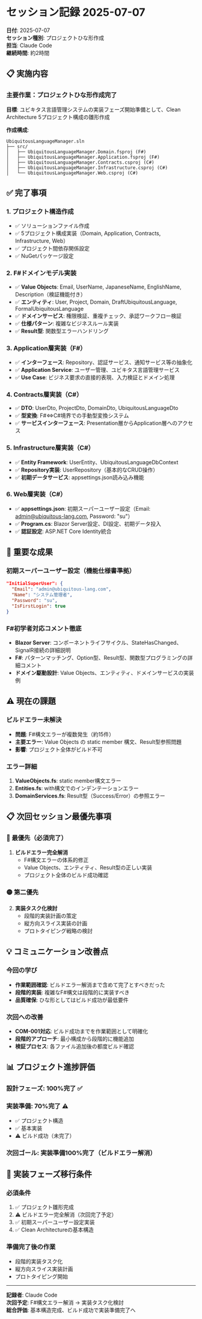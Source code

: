 # セッション記録 2025-07-07

**日付**: 2025-07-07  
**セッション種別**: プロジェクトひな形作成  
**担当**: Claude Code  
**継続時間**: 約2時間  

## 📋 実施内容

### 主要作業：プロジェクトひな形作成完了

**目標**: ユビキタス言語管理システムの実装フェーズ開始準備として、Clean Architecture 5プロジェクト構成の雛形作成

**作成構成**:
```
UbiquitousLanguageManager.sln
├── src/
│   ├── UbiquitousLanguageManager.Domain.fsproj (F#)
│   ├── UbiquitousLanguageManager.Application.fsproj (F#)
│   ├── UbiquitousLanguageManager.Contracts.csproj (C#)
│   ├── UbiquitousLanguageManager.Infrastructure.csproj (C#)
│   └── UbiquitousLanguageManager.Web.csproj (C#)
```

## ✅ 完了事項

### 1. **プロジェクト構造作成**
- ✅ ソリューションファイル作成
- ✅ 5プロジェクト構成実装（Domain, Application, Contracts, Infrastructure, Web）
- ✅ プロジェクト間依存関係設定
- ✅ NuGetパッケージ設定

### 2. **F#ドメインモデル実装**
- ✅ **Value Objects**: Email, UserName, JapaneseName, EnglishName, Description（検証機能付き）
- ✅ **エンティティ**: User, Project, Domain, DraftUbiquitousLanguage, FormalUbiquitousLanguage
- ✅ **ドメインサービス**: 権限検証、重複チェック、承認ワークフロー検証
- ✅ **仕様パターン**: 複雑なビジネスルール実装
- ✅ **Result型**: 関数型エラーハンドリング

### 3. **Application層実装（F#）**
- ✅ **インターフェース**: Repository、認証サービス、通知サービス等の抽象化
- ✅ **Application Service**: ユーザー管理、ユビキタス言語管理サービス
- ✅ **Use Case**: ビジネス要求の直接的表現、入力検証とドメイン処理

### 4. **Contracts層実装（C#）**
- ✅ **DTO**: UserDto, ProjectDto, DomainDto, UbiquitousLanguageDto
- ✅ **型変換**: F#⇔C#境界での手動型変換システム
- ✅ **サービスインターフェース**: Presentation層からApplication層へのアクセス

### 5. **Infrastructure層実装（C#）**
- ✅ **Entity Framework**: UserEntity、UbiquitousLanguageDbContext
- ✅ **Repository実装**: UserRepository（基本的なCRUD操作）
- ✅ **初期データサービス**: appsettings.json読み込み機能

### 6. **Web層実装（C#）**
- ✅ **appsettings.json**: 初期スーパーユーザー設定（Email: admin@ubiquitous-lang.com, Password: "su"）
- ✅ **Program.cs**: Blazor Server設定、DI設定、初期データ投入
- ✅ **認証設定**: ASP.NET Core Identity統合

## 🎯 重要な成果

### **初期スーパーユーザー設定（機能仕様書準拠）**
```json
"InitialSuperUser": {
  "Email": "admin@ubiquitous-lang.com",
  "Name": "システム管理者",
  "Password": "su",
  "IsFirstLogin": true
}
```

### **F#初学者対応コメント徹底**
- **Blazor Server**: コンポーネントライフサイクル、StateHasChanged、SignalR接続の詳細説明
- **F#**: パターンマッチング、Option型、Result型、関数型プログラミングの詳細コメント
- **ドメイン駆動設計**: Value Objects、エンティティ、ドメインサービスの実装例

## ⚠️ 現在の課題

### **ビルドエラー未解決**
- **問題**: F#構文エラーが複数発生（約15件）
- **主要エラー**: Value Objects の static member 構文、Result型参照問題
- **影響**: プロジェクト全体がビルド不可

### **エラー詳細**
1. **ValueObjects.fs**: static member構文エラー
2. **Entities.fs**: with構文でのインデンテーションエラー
3. **DomainServices.fs**: Result型（Success/Error）の参照エラー

## 📋 次回セッション最優先事項

### **🔴 最優先（必須完了）**
1. **ビルドエラー完全解消**
   - F#構文エラーの体系的修正
   - Value Objects、エンティティ、Result型の正しい実装
   - プロジェクト全体のビルド成功確認

### **🟡 第二優先**
2. **実装タスク化検討**
   - 段階的実装計画の策定
   - 縦方向スライス実装の計画
   - プロトタイピング戦略の検討

## 💡 コミュニケーション改善点

### **今回の学び**
- **作業範囲確認**: ビルドエラー解消まで含めて完了とすべきだった
- **段階的実装**: 複雑なF#構文は段階的に実装すべき
- **品質確保**: ひな形としてはビルド成功が最低要件

### **次回への改善**
- **COM-001対応**: ビルド成功までを作業範囲として明確化
- **段階的アプローチ**: 最小構成から段階的に機能追加
- **検証プロセス**: 各ファイル追加後の都度ビルド確認

## 📊 プロジェクト進捗評価

### **設計フェーズ**: 100%完了 ✅
### **実装準備**: 70%完了 ⚠️
- ✅ プロジェクト構造
- ✅ 基本実装
- ⚠️ ビルド成功（未完了）

### **次回ゴール**: 実装準備100%完了（ビルドエラー解消）

## 🎯 実装フェーズ移行条件

### **必須条件**
1. ✅ プロジェクト雛形完成
2. ⚠️ ビルドエラー完全解消（次回完了予定）
3. ✅ 初期スーパーユーザー設定実装
4. ✅ Clean Architectureの基本構造

### **準備完了後の作業**
- 段階的実装タスク化
- 縦方向スライス実装計画
- プロトタイピング開始

---

**記録者**: Claude Code  
**次回予定**: F#構文エラー解消 → 実装タスク化検討  
**総合評価**: 基本構造完成、ビルド成功で実装準備完了へ